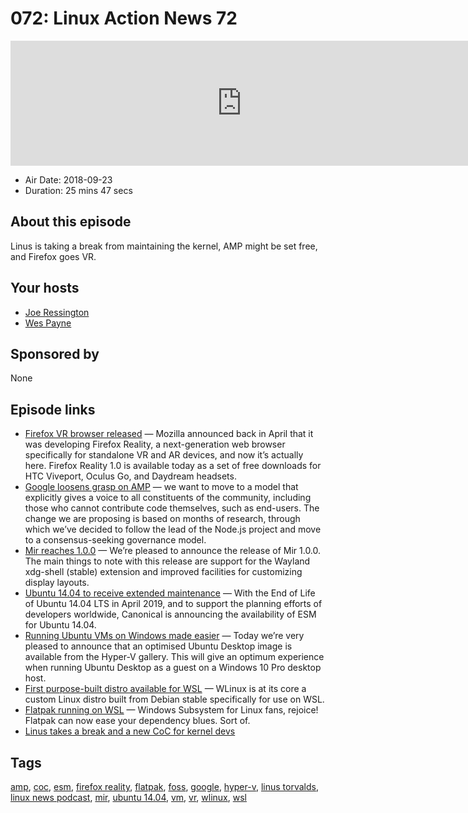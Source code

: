 # 072: Linux Action News 72

<iframe src="https://player.fireside.fm/v2/DAcK9LdX+TI7Awwbe?theme=dark" width="740" height="200" frameborder="0" scrolling="no"></iframe>

* Air Date: 2018-09-23
* Duration: 25 mins 47 secs

## About this episode

Linus is taking a break from maintaining the kernel, AMP might be set free, and Firefox goes VR.

## Your hosts
* [Joe Ressington](https://linuxactionnews.com/hosts/joe)
* [Wes Payne](https://linuxactionnews.com/guests/wes)

## Sponsored by

None



## Episode links

  * [Firefox VR browser released](https://venturebeat.com/2018/09/18/firefox-reality-browser-arrives-for-htc-viveport-oculus-go-and-daydream/ "Firefox VR browser released") — Mozilla announced back in April that it was developing Firefox Reality, a next-generation web browser specifically for standalone VR and AR devices, and now it’s actually here. Firefox Reality 1.0 is available today as a set of free downloads for HTC Viveport, Oculus Go, and Daydream headsets.
  * [Google loosens grasp on AMP](https://amphtml.wordpress.com/2018/09/18/governance/ "Google loosens grasp on AMP") — we want to move to a model that explicitly gives a voice to all constituents of the community, including those who cannot contribute code themselves, such as end-users. The change we are proposing is based on months of research, through which we’ve decided to follow the lead of the Node.js project and move to a consensus-seeking governance model.
  * [Mir reaches 1.0.0](https://community.ubuntu.com/t/mir-1-0-0-release/8079 "Mir reaches 1.0.0") — We’re pleased to announce the release of Mir 1.0.0. The main things to note with this release are support for the Wayland xdg-shell (stable) extension and improved facilities for customizing display layouts.
  * [Ubuntu 14.04 to receive extended maintenance](https://blog.ubuntu.com/2018/09/19/extended-security-maintenance-ubuntu-14-04-trusty-tahr "Ubuntu 14.04 to receive extended maintenance") — With the End of Life of Ubuntu 14.04 LTS in April 2019, and to support the planning efforts of developers worldwide, Canonical is announcing the availability of ESM for Ubuntu 14.04.
  * [Running Ubuntu VMs on Windows made easier](https://blog.ubuntu.com/2018/09/17/optimised-ubuntu-desktop-images-available-in-microsoft-hyper-v-gallery "Running Ubuntu VMs on Windows made easier") — Today we’re very pleased to announce that an optimised Ubuntu Desktop image is available from the Hyper-V gallery. This will give an optimum experience when running Ubuntu Desktop as a guest on a Windows 10 Pro desktop host.
  * [First purpose-built distro available for WSL](https://www.microsoft.com/en-us/p/wlinux/9nv1gv1pxz6p#activetab=pivot:overviewtab "First purpose-built distro available for WSL") — WLinux is at its core a custom Linux distro built from Debian stable specifically for use on WSL.
  * [Flatpak running on WSL](https://www.theregister.co.uk/2018/09/17/flatpak_windows_wsl/ "Flatpak running on WSL") — Windows Subsystem for Linux fans, rejoice! Flatpak can now ease your dependency blues. Sort of.
  * [Linus takes a break and a new CoC for kernel devs](https://www.theverge.com/platform/amp/2018/9/21/17883442/linux-founder-linus-torvalds-apology-code-of-conduct-change-enforcement "Linus takes a break and a new CoC for kernel devs")



## Tags

[amp](https://linuxactionnews.com/tags/amp), [coc](https://linuxactionnews.com/tags/coc), [esm](https://linuxactionnews.com/tags/esm), [firefox reality](https://linuxactionnews.com/tags/firefox%20reality), [flatpak](https://linuxactionnews.com/tags/flatpak), [foss](https://linuxactionnews.com/tags/foss), [google](https://linuxactionnews.com/tags/google), [hyper-v](https://linuxactionnews.com/tags/hyper-v), [linus torvalds](https://linuxactionnews.com/tags/linus%20torvalds), [linux news podcast](https://linuxactionnews.com/tags/linux%20news%20podcast), [mir](https://linuxactionnews.com/tags/mir), [ubuntu 14.04](https://linuxactionnews.com/tags/ubuntu%2014.04), [vm](https://linuxactionnews.com/tags/vm), [vr](https://linuxactionnews.com/tags/vr), [wlinux](https://linuxactionnews.com/tags/wlinux), [wsl](https://linuxactionnews.com/tags/wsl)